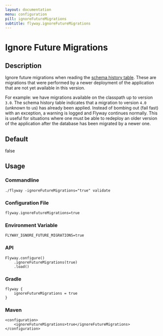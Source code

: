 ```yaml
---
layout: documentation
menu: configuration
pill: ignoreFutureMigrations
subtitle: flyway.ignoreFutureMigrations
---
```


# Ignore Future Migrations

## Description
Ignore future migrations when reading the [schema history table](/documentation/migrations#schema-history-table). These are migrations that were performed by a newer deployment of the application that are not yet available in this version. 

For example: we have migrations available on the classpath up to version `3.0`. The schema history table indicates that a migration to version `4.0` (unknown to us) has already been applied. Instead of bombing out (fail fast) with an exception, a warning is logged and Flyway continues normally. This is useful for situations where one must be able to redeploy an older version of the application after the database has been migrated by a newer one.

## Default
false

## Usage

### Commandline
```
./flyway -ignoreFutureMigrations="true" validate
```

### Configuration File
```
flyway.ignoreFutureMigrations=true
```

### Environment Variable
```
FLYWAY_IGNORE_FUTURE_MIGRATIONS=true
```

### API
```
Flyway.configure()
    .ignoreFutureMigrations(true)
    .load()
```

### Gradle
```
flyway {
    ignoreFutureMigrations = true
}
```

### Maven
```
<configuration>
    <ignoreFutureMigrations>true</ignoreFutureMigrations>
</configuration>
```